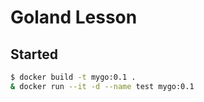 # Goland Lesson

## Started

```bash
$ docker build -t mygo:0.1 .
& docker run --it -d --name test mygo:0.1
```
